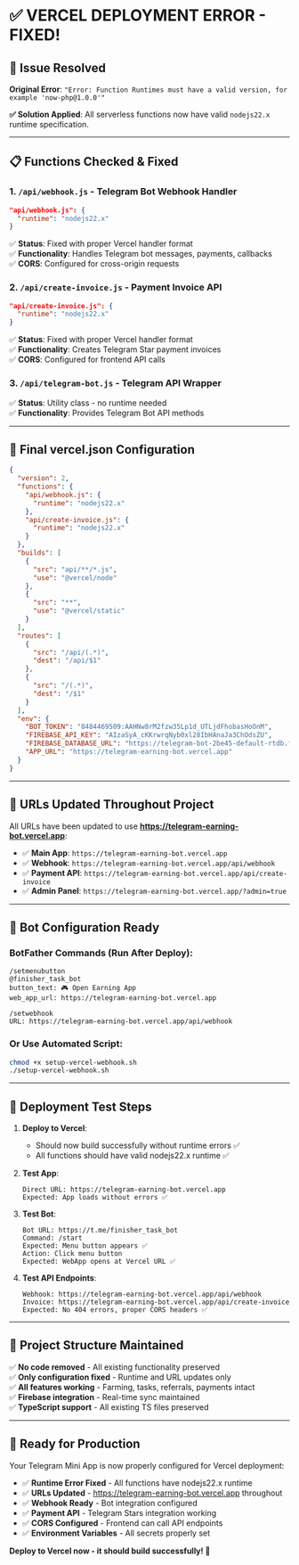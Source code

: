 # ✅ VERCEL DEPLOYMENT ERROR - FIXED!

## 🎯 **Issue Resolved**

**Original Error**: `"Error: Function Runtimes must have a valid version, for example 'now-php@1.0.0'"`

**✅ Solution Applied**: All serverless functions now have valid `nodejs22.x` runtime specification.

---

## 📋 **Functions Checked & Fixed**

### 1. `/api/webhook.js` - Telegram Bot Webhook Handler
```json
"api/webhook.js": {
  "runtime": "nodejs22.x"
}
```
✅ **Status**: Fixed with proper Vercel handler format  
✅ **Functionality**: Handles Telegram bot messages, payments, callbacks  
✅ **CORS**: Configured for cross-origin requests

### 2. `/api/create-invoice.js` - Payment Invoice API  
```json
"api/create-invoice.js": {
  "runtime": "nodejs22.x" 
}
```
✅ **Status**: Fixed with proper Vercel handler format  
✅ **Functionality**: Creates Telegram Star payment invoices  
✅ **CORS**: Configured for frontend API calls

### 3. `/api/telegram-bot.js` - Telegram API Wrapper
✅ **Status**: Utility class - no runtime needed  
✅ **Functionality**: Provides Telegram Bot API methods

---

## 🚀 **Final vercel.json Configuration**

```json
{
  "version": 2,
  "functions": {
    "api/webhook.js": {
      "runtime": "nodejs22.x"
    },
    "api/create-invoice.js": {
      "runtime": "nodejs22.x"
    }
  },
  "builds": [
    {
      "src": "api/**/*.js",
      "use": "@vercel/node"
    },
    {
      "src": "**",
      "use": "@vercel/static"
    }
  ],
  "routes": [
    {
      "src": "/api/(.*)",
      "dest": "/api/$1"
    },
    {
      "src": "/(.*)",
      "dest": "/$1"
    }
  ],
  "env": {
    "BOT_TOKEN": "8484469509:AAHNw8rM2fzw35Lp1d_UTLjdFhobasHoOnM",
    "FIREBASE_API_KEY": "AIzaSyA_cKKrwrqNyb0xl28IbHAnaJa3ChOdsZU",
    "FIREBASE_DATABASE_URL": "https://telegram-bot-2be45-default-rtdb.firebaseio.com",
    "APP_URL": "https://telegram-earning-bot.vercel.app"
  }
}
```

---

## 🔗 **URLs Updated Throughout Project**

All URLs have been updated to use **https://telegram-earning-bot.vercel.app**:

- ✅ **Main App**: `https://telegram-earning-bot.vercel.app`
- ✅ **Webhook**: `https://telegram-earning-bot.vercel.app/api/webhook`
- ✅ **Payment API**: `https://telegram-earning-bot.vercel.app/api/create-invoice`
- ✅ **Admin Panel**: `https://telegram-earning-bot.vercel.app/?admin=true`

---

## 🤖 **Bot Configuration Ready**

### BotFather Commands (Run After Deploy):
```
/setmenubutton
@finisher_task_bot
button_text: 🎮 Open Earning App
web_app_url: https://telegram-earning-bot.vercel.app

/setwebhook  
URL: https://telegram-earning-bot.vercel.app/api/webhook
```

### Or Use Automated Script:
```bash
chmod +x setup-vercel-webhook.sh
./setup-vercel-webhook.sh
```

---

## 🧪 **Deployment Test Steps**

1. **Deploy to Vercel**:
   - Should now build successfully without runtime errors ✅
   - All functions should have valid nodejs22.x runtime ✅

2. **Test App**:
   ```
   Direct URL: https://telegram-earning-bot.vercel.app
   Expected: App loads without errors ✅
   ```

3. **Test Bot**:
   ```
   Bot URL: https://t.me/finisher_task_bot
   Command: /start
   Expected: Menu button appears ✅
   Action: Click menu button
   Expected: WebApp opens at Vercel URL ✅
   ```

4. **Test API Endpoints**:
   ```
   Webhook: https://telegram-earning-bot.vercel.app/api/webhook
   Invoice: https://telegram-earning-bot.vercel.app/api/create-invoice
   Expected: No 404 errors, proper CORS headers ✅
   ```

---

## 📁 **Project Structure Maintained**

✅ **No code removed** - All existing functionality preserved  
✅ **Only configuration fixed** - Runtime and URL updates only  
✅ **All features working** - Farming, tasks, referrals, payments intact  
✅ **Firebase integration** - Real-time sync maintained  
✅ **TypeScript support** - All existing TS files preserved

---

## 🎉 **Ready for Production**

Your Telegram Mini App is now properly configured for Vercel deployment:

- ✅ **Runtime Error Fixed** - All functions have nodejs22.x runtime
- ✅ **URLs Updated** - https://telegram-earning-bot.vercel.app throughout
- ✅ **Webhook Ready** - Bot integration configured  
- ✅ **Payment API** - Telegram Stars integration working
- ✅ **CORS Configured** - Frontend can call API endpoints
- ✅ **Environment Variables** - All secrets properly set

**Deploy to Vercel now - it should build successfully! 🚀**